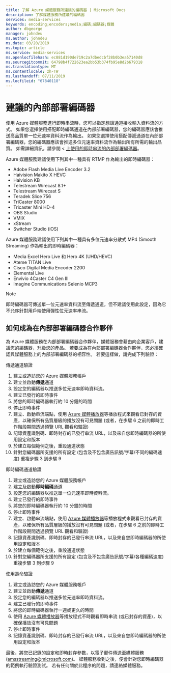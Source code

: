 ```yaml
---
title: 了解 Azure 媒體服務所建議的編碼器 | Microsoft Docs
description: 了解媒體服務所建議的編碼器
services: media-services
keywords: encoding;encoders;media;編碼;編碼器;媒體
author: dbgeorge
manager: johndeu
ms.author: johndeu
ms.date: 03/20/2019
ms.topic: article
ms.service: media-services
ms.openlocfilehash: ec881d190de719c2a7dbedcbf28b0b3ea57140d8
ms.sourcegitcommit: 64798b4f722623ea2bb53b374fb95e8d2b679318
ms.translationtype: MT
ms.contentlocale: zh-TW
ms.lasthandoff: 07/11/2019
ms.locfileid: "67840118"
---
```

# <a name="recommended-on-premises-encoders"></a>建議的內部部署編碼器
使用 Azure 媒體服務進行即時串流時，您可以指定想讓通道接收輸入資料流的方式。 如果您選擇使用搭配即時編碼通道在內部部署編碼器，您的編碼器應該會推送高品質單一位元速率資料流作為輸出。 如果您選擇使用搭配傳遞通道在內部部署編碼器，您的編碼器應該會推送多位元速率資料流作為輸出所有所需的輸出品質。 如需詳細資訊，請參閱 <<c0> [ 上使用的即時串流的內部部署編碼器](media-services-live-streaming-with-onprem-encoders.md)。

Azure 媒體服務建議使用下列其中一種具有 RTMP 作為輸出的即時編碼器：
- Adobe Flash Media Live Encoder 3.2
- Haivision Makito X HEVC
- Haivision KB
- Telestream Wirecast 8.1+
- Telestream Wirecast S
- Teradek Slice 756
- TriCaster 8000
- Tricaster Mini HD-4
- OBS Studio
- VMIX
- xStream
- Switcher Studio (iOS)

Azure 媒體服務建議使用下列其中一種具有多位元速率分散式 MP4 (Smooth Streaming) 作為輸出的即時編碼器：
- Media Excel Hero Live 和 Hero 4K (UHD/HEVC)
- Ateme TITAN Live
- Cisco Digital Media Encoder 2200
- Elemental Live
- Envivio 4Caster C4 Gen III
- Imagine Communications Selenio MCP3

> [!NOTE]
> 即時編碼器可傳送單一位元速率資料流至傳遞通道，但不建議使用此設定，因為它不允序針對用戶端使用彈性位元速率串流。

## <a name="how-to-become-an-on-premises-encoder-partner"></a>如何成為在內部部署編碼器合作夥伴
為 Azure 媒體服務在內部部署編碼器合作夥伴，媒體服務會藉由向企業客戶，建議您的編碼器，升級您的產品。 若要成為在內部部署編碼器合作夥伴，您必須確認與媒體服務上的內部部署編碼器的相容性。 若要這樣做，請完成下列驗證：

傳遞通道驗證
1. 建立或造訪您的 Azure 媒體服務帳戶
2. 建立並啟動**傳遞**通道
3. 設定您的編碼器以推送多位元速率即時資料流。
4. 建立已發行的即時事件
5. 將您的即時編碼器執行約 10 分鐘的時間
6. 停止即時事件
7. 建立、啟動串流端點，使用 [Azure 媒體播放器](http://aka.ms/azuremediaplayer)等播放程式來觀看已封存的資產，以確保所有品質層級的播放沒有可見問題 (或者，在步驟 6 之前的即時工作階段期間透過預覽 URL 觀看和驗證)
8. 記錄資產識別碼、即時封存的已發行串流 URL，以及來自您即時編碼器的所使用設定和版本
9. 於建立每個範例之後，重設通道狀態
10. 針對您編碼器所支援的所有設定 (包含及不包含廣告訊號/字幕/不同的編碼速度) 重複步驟 3 到步驟 9

即時編碼通道驗證
1. 建立或造訪您的 Azure 媒體服務帳戶
2. 建立及啟動**即時編碼**通道
3. 設定您的編碼器以推送單一位元速率即時資料流。
4. 建立已發行的即時事件
5. 將您的即時編碼器執行約 10 分鐘的時間
6. 停止即時事件
7. 建立、啟動串流端點，使用 [Azure 媒體播放器](http://aka.ms/azuremediaplayer)等播放程式來觀看已封存的資產，以確保所有品質層級的播放沒有可見問題 (或者，在步驟 6 之前的即時工作階段期間透過預覽 URL 觀看和驗證)
8. 記錄資產識別碼、即時封存的已發行串流 URL，以及來自您即時編碼器的所使用設定和版本
9. 於建立每個範例之後，重設通道狀態
10. 針對您編碼器所支援的所有設定 (包含及不包含廣告訊號/字幕/各種編碼速度) 重複步驟 3 到步驟 9

使用壽命驗證
1. 建立或造訪您的 Azure 媒體服務帳戶
2. 建立並啟動**傳遞**通道
3. 設定您的編碼器以推送多位元速率即時資料流。
4. 建立已發行的即時事件
5. 將您的即時編碼器執行一週或更久的時間
6. 使用 [Azure 媒體播放器](http://aka.ms/azuremediaplayer)等播放程式不時觀看即時串流 (或已封存的資產)，以確保播放沒有可見問題
7. 停止即時事件
8. 記錄資產識別碼、即時封存的已發行串流 URL，以及來自您即時編碼器的所使用設定和版本

最後，將您已記錄的設定和即時封存參數，以電子郵件傳送至媒體服務 (amsstreaming@microsoft.com)。 媒體服務收到之後，便會針對您即時編碼器的範例執行驗證測試。 若有任何關於此程序的問題，請連絡媒體服務。
